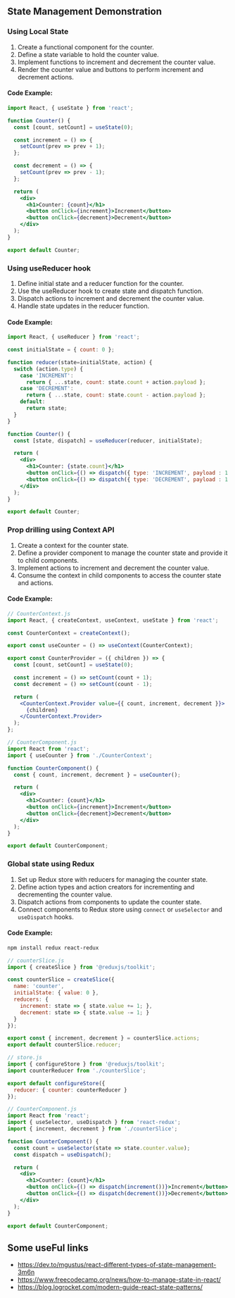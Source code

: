 ## State Management Demonstration

### Using Local State

1. Create a functional component for the counter.
2. Define a state variable to hold the counter value.
3. Implement functions to increment and decrement the counter value.
4. Render the counter value and buttons to perform increment and decrement actions.

#### Code Example:
```jsx
import React, { useState } from 'react';

function Counter() {
  const [count, setCount] = useState(0);

  const increment = () => {
    setCount(prev => prev + 1);
  };

  const decrement = () => {
    setCount(prev => prev - 1);
  };

  return (
    <div>
      <h1>Counter: {count}</h1>
      <button onClick={increment}>Increment</button>
      <button onClick={decrement}>Decrement</button>
    </div>
  );
}

export default Counter;
```

### Using useReducer hook

1. Define initial state and a reducer function for the counter.
2. Use the useReducer hook to create state and dispatch function.
3. Dispatch actions to increment and decrement the counter value.
4. Handle state updates in the reducer function.

#### Code Example:
```jsx
import React, { useReducer } from 'react';

const initialState = { count: 0 };

function reducer(state=initialState, action) {
  switch (action.type) {
    case 'INCREMENT':
      return { ...state, count: state.count + action.payload };
    case 'DECREMENT':
      return { ...state, count: state.count - action.payload };
    default:
      return state;
  }
}

function Counter() {
  const [state, dispatch] = useReducer(reducer, initialState);

  return (
    <div>
      <h1>Counter: {state.count}</h1>
      <button onClick={() => dispatch({ type: 'INCREMENT', payload : 1 })}>Increment</button>
      <button onClick={() => dispatch({ type: 'DECREMENT', payload : 1 })}>Decrement</button>
    </div>
  );
}

export default Counter;
```

### Prop drilling using Context API

1. Create a context for the counter state.
2. Define a provider component to manage the counter state and provide it to child components.
3. Implement actions to increment and decrement the counter value.
4. Consume the context in child components to access the counter state and actions.

#### Code Example:
```jsx
// CounterContext.js
import React, { createContext, useContext, useState } from 'react';

const CounterContext = createContext();

export const useCounter = () => useContext(CounterContext);

export const CounterProvider = ({ children }) => {
  const [count, setCount] = useState(0);

  const increment = () => setCount(count + 1);
  const decrement = () => setCount(count - 1);

  return (
    <CounterContext.Provider value={{ count, increment, decrement }}>
      {children}
    </CounterContext.Provider>
  );
};
```

```jsx
// CounterComponent.js
import React from 'react';
import { useCounter } from './CounterContext';

function CounterComponent() {
  const { count, increment, decrement } = useCounter();

  return (
    <div>
      <h1>Counter: {count}</h1>
      <button onClick={increment}>Increment</button>
      <button onClick={decrement}>Decrement</button>
    </div>
  );
}

export default CounterComponent;
```

### Global state using Redux

1. Set up Redux store with reducers for managing the counter state.
2. Define action types and action creators for incrementing and decrementing the counter value.
3. Dispatch actions from components to update the counter state.
4. Connect components to Redux store using `connect` or `useSelector` and `useDispatch` hooks.

#### Code Example:
```bash
npm install redux react-redux
```

```jsx
// counterSlice.js
import { createSlice } from '@reduxjs/toolkit';

const counterSlice = createSlice({
  name: 'counter',
  initialState: { value: 0 },
  reducers: {
    increment: state => { state.value += 1; },
    decrement: state => { state.value -= 1; }
  }
});

export const { increment, decrement } = counterSlice.actions;
export default counterSlice.reducer;
```

```jsx
// store.js
import { configureStore } from '@reduxjs/toolkit';
import counterReducer from './counterSlice';

export default configureStore({
  reducer: { counter: counterReducer }
});
```

```jsx
// CounterComponent.js
import React from 'react';
import { useSelector, useDispatch } from 'react-redux';
import { increment, decrement } from './counterSlice';

function CounterComponent() {
  const count = useSelector(state => state.counter.value);
  const dispatch = useDispatch();

  return (
    <div>
      <h1>Counter: {count}</h1>
      <button onClick={() => dispatch(increment())}>Increment</button>
      <button onClick={() => dispatch(decrement())}>Decrement</button>
    </div>
  );
}

export default CounterComponent;
```

## Some useFul links

- https://dev.to/mgustus/react-different-types-of-state-management-3m6n
- https://www.freecodecamp.org/news/how-to-manage-state-in-react/
- https://blog.logrocket.com/modern-guide-react-state-patterns/

